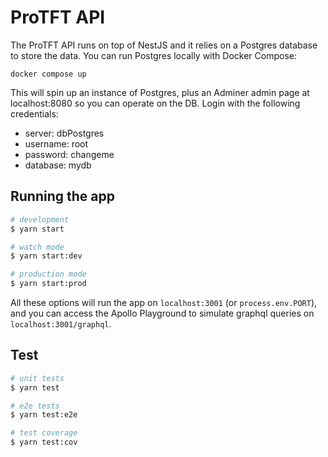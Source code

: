 # ProTFT API

The ProTFT API runs on top of NestJS and it relies on a Postgres database to store the data. You can run Postgres locally with Docker Compose:

`docker compose up`

This will spin up an instance of Postgres, plus an Adminer admin page at localhost:8080 so you can operate on the DB. Login with the following credentials:

- server: dbPostgres
- username: root
- password: changeme
- database: mydb

## Running the app

```bash
# development
$ yarn start

# watch mode
$ yarn start:dev

# production mode
$ yarn start:prod
```

All these options will run the app on `localhost:3001` (or `process.env.PORT`), and you can access the Apollo Playground to simulate graphql queries on `localhost:3001/graphql`.

## Test

```bash
# unit tests
$ yarn test

# e2e tests
$ yarn test:e2e

# test coverage
$ yarn test:cov
```
